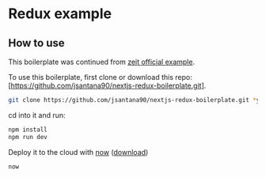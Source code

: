 
# Redux example

## How to use

This boilerplate was continued from [zeit official example](https://github.com/zeit/next.js/tree/master/examples/with-redux).

To use this boilerplate, first clone or download this repo: [https://github.com/jsantana90/nextjs-redux-boilerplate.git].

```bash
git clone https://github.com/jsantana90/nextjs-redux-boilerplate.git *your-project-name*
```

cd into it and run:

```bash
npm install
npm run dev
```

Deploy it to the cloud with [now](https://zeit.co/now) ([download](https://zeit.co/download))

```bash
now
```
